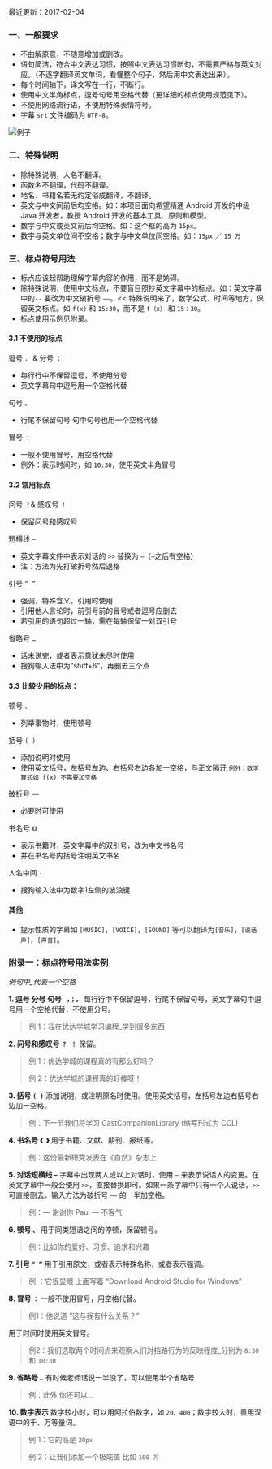 最近更新：2017-02-04

### 一、一般要求
* 不曲解原意，不随意增加或删改。
* 语句简洁，符合中文表达习惯，按照中文表达习惯断句，不需要严格与英文对应。（不逐字翻译英文单词，看懂整个句子，然后用中文表达出来）。
* 每个时间轴下，译文写在一行，不断行。
* 使用中文半角标点，逗号句号用空格代替（更详细的标点使用规范见下）。
* 不使用网络流行语，不使用特殊表情符号。
* 字幕 `srt` 文件编码为 `UTF-8`。

![例子](https://ww1.sinaimg.cn/large/006tKfTcjw1fce9ts7mk8j30es0b4tau.jpg)

### 二、特殊说明
* 除特殊说明，人名不翻译。
* 函数名不翻译，代码不翻译。
* 地名、书籍名若无约定俗成翻译，不翻译。
* 英文与中文间前后均空格。如：本项目面向希望精通 Android 开发的中级 Java 开发者，教授 Android 开发的基本工具、原则和模型。
* 数字与中文或英文前后均空格。如：这个框的高为 `15px`。
* 数字与英文单位间不空格；数字与中文单位间空格。如：`15px` ／ `15 万`

### 三、标点符号用法
* 标点应该起帮助理解字幕内容的作用，而不是妨碍。
* 除特殊说明，使用中文标点，不要盲目照抄英文字幕中的标点。如：英文字幕中的`--` 要改为中文破折号 `——`。<<  特殊说明来了，数学公式、时间等地方，保留英文标点。如 `f(x)` 和 `15:30`，而不是 `f（x）` 和 `15：30`。
* 标点使用示例见附录。

#### 3.1 不使用的标点
逗号 `，` & 分号 `；`
* 每行行中不保留逗号，不使用分号
* 英文字幕句中逗号用一个空格代替 

句号 `。`
* 行尾不保留句号 句中句号也用一个空格代替

冒号 `：`
* 一般不使用冒号，用空格代替
* 例外：表示时间时，如 `10:30`，使用英文半角冒号

#### 3.2 常用标点
问号 `？`& 感叹号 `！`
* 保留问号和感叹号

短横线 `—`
* 英文字幕文件中表示对话的 `>>` 替换为 `—`​（`—`之后有空格）
* 注：方法为先打破折号然后退格

引号 `“ ”`
* 强调，特殊含义，引用时使用
* 引用他人言论时，前引号前的冒号或者逗号应删去
* 若引用的语句超过一轴，需在每轴保留一对双引号

省略号 `…`
* 话未说完，或者表示意犹未尽时使用
* 搜狗输入法中为“shift+6”，再删去三个点

#### 3.3 比较少用的标点：
顿号 `、`
* 列举事物时，使用顿号

括号 `( )`
* 添加说明时使用
* 使用英文括号，左括号左边、右括号右边各加一空格，与正文隔开 `例外：数学算式如 f(x) 不需要加空格`

破折号 `——`
* 必要时可使用

书名号 `《》`
* 表示书籍时，英文字幕中的双引号，改为中文书名号
* 并在书名号内括号注明英文书名

人名中间 `·`
- 搜狗输入法中为数字1左侧的波浪键

#### 其他
* 提示性质的字幕如 `[MUSIC]`，`[VOICE]`，`[SOUND]` 等可以翻译为`[音乐]`，`[说话声]`，`[声音]`。

### 附录一：标点符号用法实例

*例句中_代表一个空格*

**1. 逗号 分号 句号 ` ，；。`**
每行行中不保留逗号，行尾不保留句号，英文字幕句中逗号用一个空格代替，不使用分号。

> 例 1：我在优达学城学习编程_学到很多东西

**2. 问号和感叹号 `？ ！`**
保留。

> 例 1：优达学城的课程真的有那么好吗？
>
> 例 2：优达学城的课程真的好棒呀！

**3. 括号 `( )`**
添加说明，或注明原名时使用。使用英文括号，左括号左边右括号右边加一空格。

> 例：下一节我们将学习 CastCompanionLibrary (缩写形式为 CCL)

**4. 书名号 `《 》`**
用于书籍、文献、期刊、报纸等。

> 例：这份最新研究发表在《自然》杂志上

**5. 对话短横线 `—`**
字幕中出现两人或以上对话时，使用 `—` 来表示说话人的变更。在英文字幕中一般会使用 `>>`，直接替换即可。如果一条字幕中只有一个人说话，`>>` 可直接删去。输入方法为破折号 `——` 的一半加空格。
> 例：— 谢谢你 Paul — 不客气

**6. 顿号 `、`**
用于同类短语之间的停顿，保留顿号。

> 例：比如你的爱好、习惯、追求和兴趣

**7. 引号 `“ ”`**
用于引用原文，或者表示特殊名称，或者表示强调。

> 例 ：它很显眼 上面写着 “Download Android Studio for Windows”

**8. 冒号 `：`**
一般不使用冒号，用空格代替。

> 例1：他说道 “这与我有什么关系？”

用于时间时使用英文冒号。

> 例2：我们选取两个时间点来观察人们对挡路行为的反映程度_分别为 `8:30` 和 `10:30`

**9. 省略号 `…`**
有时候老师话说一半没了，可以使用半个省略号

> 例：此外 你还可以…

**10. 数字表示**
数字较小时，可以用阿拉伯数字，如 `20、400`；数字较大时，善用汉语中的千、万等量词。

> 例 1：它的高是 `20px`
>
> 例 2：让我们添加一个极端值 比如 `100 万`
